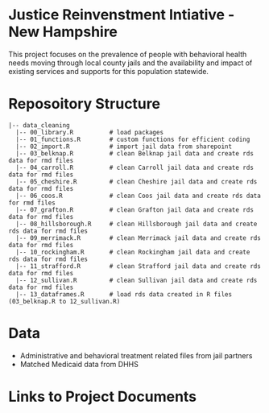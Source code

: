 # Justice Reinvenstment Intiative - New Hampshire

This project focuses on the prevalence of people with behavioral health needs moving through local county jails and the availability and impact of existing services and supports for this population statewide.  

# Reposoitory Structure

    |-- data_cleaning 
      |-- 00_library.R          # load packages
      |-- 01_functions.R        # custom functions for efficient coding
      |-- 02_import.R           # import jail data from sharepoint
      |-- 03_belknap.R          # clean Belknap jail data and create rds data for rmd files
      |-- 04_carroll.R          # clean Carroll jail data and create rds data for rmd files 
      |-- 05_cheshire.R         # clean Cheshire jail data and create rds data for rmd files 
      |-- 06_coos.R             # clean Coos jail data and create rds data for rmd files 
      |-- 07_grafton.R          # clean Grafton jail data and create rds data for rmd files 
      |-- 08_hillsborough.R     # clean Hillsborough jail data and create rds data for rmd files 
      |-- 09_merrimack.R        # clean Merrimack jail data and create rds data for rmd files 
      |-- 10_rockingham.R       # clean Rockingham jail data and create rds data for rmd files 
      |-- 11_strafford.R        # clean Strafford jail data and create rds data for rmd files 
      |-- 12_sullivan.R         # clean Sullivan jail data and create rds data for rmd files
      |-- 13_dataframes.R       # load rds data created in R files (03_belknap.R to 12_sullivan.R)
      
# Data  

- Administrative and behavioral treatment related files from jail partners
- Matched Medicaid data from DHHS

# Links to Project Documents


